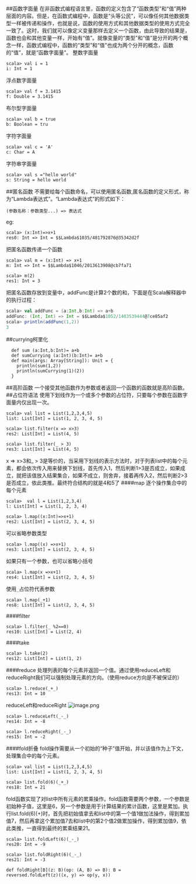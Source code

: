 ##函数字面量
在非函数式编程语言里，函数的定义包含了“函数类型”和“值”两种层面的内容。但是，在函数式编程中，函数是“头等公民”，可以像任何其他数据类型一样被传递和操作，也就是说，函数的使用方式和其他数据类型的使用方式完全一致了。这时，我们就可以像定义变量那样去定义一个函数，由此导致的结果是，函数也会和其他变量一样，开始有“值”。就像变量的“类型”和“值”是分开的两个概念一样，函数式编程中，函数的“类型”和“值”也成为两个分开的概念，函数的“值”，就是“函数字面量”。
整数字面量
```
scala> val i = 1
i: Int = 1
```
浮点数字面量
```
scala> val f = 3.1415
f: Double = 3.1415
```
布尔型字面量
```
scala> val b = true
b: Boolean = tru
```
字符字面量
```
scala> val c = 'A'
c: Char = A
```
字符串字面量
```
scala> val s ="hello world"
s: String = hello world
```
##匿名函数
不需要给每个函数命名，可以使用匿名函数,匿名函数的定义形式，称为“Lambda表达式”。“Lambda表达式”的形式如下：
```
(参数名称：参数类型...) => 表达式 
```
eg:
```
scala> (x:Int)=>x+1
res0: Int => Int = $$Lambda$1035/481792876@35342d2f
```
把匿名函数传递一个函数
```
scala> val m = (x:Int) => x+1
m: Int => Int = $$Lambda$1046/2013613908@cb7fa71

scala> m(2)
res1: Int = 3
```
把匿名函数存放到变量中，addFunc是计算2个数的和，下面是在Scala解释器中的执行过程：
```scala
scala> val addFunc = (a:Int,b:Int) => a+b
addFunc: (Int, Int) => Int = $$Lambda$1052/1403539444@7ce85af2
scala> println(addFunc(1,2))
3
```
##currying柯里化
```
  def sum (a:Int,b:Int)= a+b
  def sumCurrying (a:Int)(b:Int)= a+b
  def main(args: Array[String]): Unit = {
    println(sum(1,2))
    println(sumCurrying(1)(2))
  }
```
##高阶函数
一个接受其他函数作为参数或者返回一个函数的函数就是高阶函数。
##占位符语法
使用下划线作为一个或多个参数的占位符，只要每个参数在函数字面量内仅出现一次。
```
scala> val list = List(1,2,3,4,5)
list: List[Int] = List(1, 2, 3, 4, 5)

scala> list.filter(x => x>3)
res2: List[Int] = List(4, 5)

scala> list.filter(_ > 3)
res3: List[Int] = List(4, 5)
```
x => x>3和_ > 3是等价的，当采用下划线的表示方法时，对于列表list中的每个元素，都会依次传入用来替换下划线，首先传入1，然后判断1>3是否成立，如果成立，就把该值放入结果集合，如果不成立，则舍弃，接着再传入2，然后判断2>3是否成立，依此类推。最终符合结构的就是4和5了
####map
逐个操作集合中的每个元素
```
scala>  val l = List(1,2,3,4)
l: List[Int] = List(1, 2, 3, 4)

scala> l.map((x:Int)=>x+1)
res2: List[Int] = List(2, 3, 4, 5)
```
可以省略参数类型
```
scala> l.map((x) =>x+1)
res3: List[Int] = List(2, 3, 4, 5)
```
如果只有一个参数，也可以省略小括号
```
scala> l.map(x =>x+1)
res4: List[Int] = List(2, 3, 4, 5)
```
使用`_`占位符代表参数
```
scala> l.map(_+1)
res8: List[Int] = List(2, 3, 4, 5)
```
####filter
```
scala> l.filter(_ %2==0)
res10: List[Int] = List(2, 4)
```
####take
```
scala> l.take(2)
res12: List[Int] = List(1, 2)
```
####reduce
处理列表的每个元素并返回一个值。通过使用reduceLeft和reduceRight我们可以强制处理元素的方向。（使用reduce方向是不被保证的）
```
scala> l.reduce(_+_)
res13: Int = 10
```
reduceLeft和reduceRight
![image.png](https://upload-images.jianshu.io/upload_images/143845-23dbd01e44dc42f9.png?imageMogr2/auto-orient/strip%7CimageView2/2/w/1240)

```
scala> l.reduceLeft(_-_)
res14: Int = -8

scala> l.reduceRight(_-_)
res15: Int = -2
````
####fold折叠
fold操作需要从一个初始的“种子”值开始，并以该值作为上下文，处理集合中的每个元素。
```
scala> val list = List(1,2,3,4,5)
list: List[Int] = List(1, 2, 3, 4, 5)

scala> list.fold(6)(_+_)
res18: Int = 21
```
fold函数实现了对list中所有元素的累乘操作。fold函数需要两个参数，一个参数是初始种子值，这里是6，另一个参数是用于计算结果的累计函数，这里是累加。执行list.fold(6)(+)时，首先把初始值拿去和list中的第一个值1做加法操作，得到累加值7，然后再拿这个累加值7去和list中的第2个值2做累加操作，得到累加值9，依此类推，一直得到最终的累乘结果21。
```
scala> list.foldLeft(6)(_-_)
res20: Int = -9

scala> list.foldRight(6)(_-_)
res21: Int = -3
```
```
def foldRight[B](z: B)(op: (A, B) => B): B =
reversed.foldLeft(z)((x, y) => op(y, x))
```
